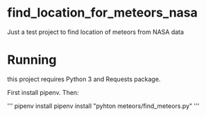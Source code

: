 # find_location_for_meteors_nasa
Just a test project to find location of meteors from NASA data

# Running

this project requires Python 3 and Requests package.

First install pipenv. Then:

'''
pipenv install
pipenv install  "pyhton meteors/find_meteors.py"
'''
